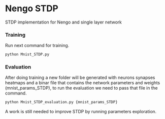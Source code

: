 # Nengo STDP

STDP implementation for Nengo and single layer network

### Training

Run next command for training.
```bash
python Mnist_STDP.py
```

### Evaluation

After doing training a new folder will be generated with neurons synapses heatmaps and a binar file that contains the network parameters and weights (mnist_params_STDP), to run the evaluation we need to pass that file in the command.
```bash
python Mnist_STDP_evaluation.py {mnist_params_STDP}
```

A work is still needed to improve STDP by running parameters exploration.